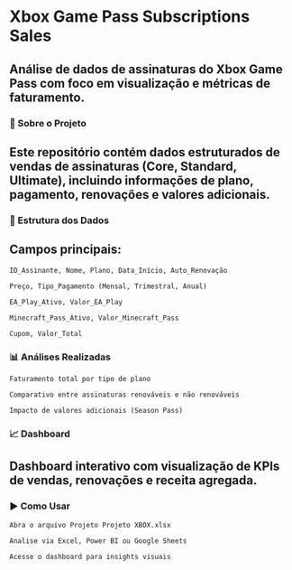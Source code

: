 # Xbox Game Pass Subscriptions Sales

## Análise de dados de assinaturas do Xbox Game Pass com foco em visualização e métricas de faturamento.
### 📁 Sobre o Projeto

## Este repositório contém dados estruturados de vendas de assinaturas (Core, Standard, Ultimate), incluindo informações de plano, pagamento, renovações e valores adicionais.
### 📄 Estrutura dos Dados

## Campos principais:

    ID_Assinante, Nome, Plano, Data_Início, Auto_Renovação

    Preço, Tipo_Pagamento (Mensal, Trimestral, Anual)

    EA_Play_Ativo, Valor_EA_Play

    Minecraft_Pass_Ativo, Valor_Minecraft_Pass

    Cupom, Valor_Total

### 📊 Análises Realizadas

    Faturamento total por tipo de plano

    Comparativo entre assinaturas renováveis e não renováveis

    Impacto de valores adicionais (Season Pass)

### 📈 Dashboard

## Dashboard interativo com visualização de KPIs de vendas, renovações e receita agregada.
### ▶️ Como Usar

    Abra o arquivo Projeto Projeto XBOX.xlsx

    Analise via Excel, Power BI ou Google Sheets

    Acesse o dashboard para insights visuais
